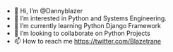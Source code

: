- 👋 Hi, I’m @Dannyblazer
- 👀 I’m interested in Python and Systems Engineering.
- 🌱 I’m currently learning Python Django Framework
- 💞️ I’m looking to collaborate on Python Projects
- 📫 How to reach me https://twitter.com/Blazetrane

<!---
Dannyblazer/Dannyblazer is a ✨ special ✨ repository because its `README.md` (this file) appears on your GitHub profile.
You can click the Preview link to take a look at your changes.
--->
